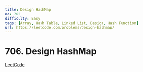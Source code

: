 ```yaml
---
title: Design HashMap
no: 706
difficulty: Easy
tags: [Array, Hash Table, Linked List, Design, Hash Function]
url: https://leetcode.com/problems/design-hashmap/
---
```


# 706. Design HashMap

[LeetCode](https://leetcode.com/problems/design-hashmap/)

